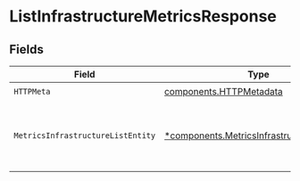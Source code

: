 # ListInfrastructureMetricsResponse


## Fields

| Field                                                                                                     | Type                                                                                                      | Required                                                                                                  | Description                                                                                               |
| --------------------------------------------------------------------------------------------------------- | --------------------------------------------------------------------------------------------------------- | --------------------------------------------------------------------------------------------------------- | --------------------------------------------------------------------------------------------------------- |
| `HTTPMeta`                                                                                                | [components.HTTPMetadata](../../models/components/httpmetadata.md)                                        | :heavy_check_mark:                                                                                        | N/A                                                                                                       |
| `MetricsInfrastructureListEntity`                                                                         | [*components.MetricsInfrastructureListEntity](../../models/components/metricsinfrastructurelistentity.md) | :heavy_minus_sign:                                                                                        | Returns metrics for all components of a given type                                                        |